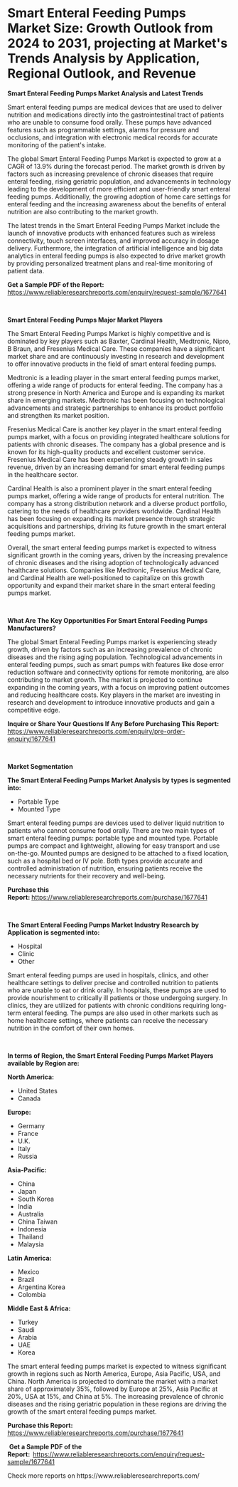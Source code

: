 <p><h1>Smart Enteral Feeding Pumps Market Size: Growth Outlook from 2024 to 2031, projecting at Market's Trends Analysis by Application, Regional Outlook, and Revenue</h1></p><p><strong>Smart Enteral Feeding Pumps Market Analysis and Latest Trends</strong></p>
<p><p>Smart enteral feeding pumps are medical devices that are used to deliver nutrition and medications directly into the gastrointestinal tract of patients who are unable to consume food orally. These pumps have advanced features such as programmable settings, alarms for pressure and occlusions, and integration with electronic medical records for accurate monitoring of the patient's intake. </p><p>The global Smart Enteral Feeding Pumps Market is expected to grow at a CAGR of 13.9% during the forecast period. The market growth is driven by factors such as increasing prevalence of chronic diseases that require enteral feeding, rising geriatric population, and advancements in technology leading to the development of more efficient and user-friendly smart enteral feeding pumps. Additionally, the growing adoption of home care settings for enteral feeding and the increasing awareness about the benefits of enteral nutrition are also contributing to the market growth.</p><p>The latest trends in the Smart Enteral Feeding Pumps Market include the launch of innovative products with enhanced features such as wireless connectivity, touch screen interfaces, and improved accuracy in dosage delivery. Furthermore, the integration of artificial intelligence and big data analytics in enteral feeding pumps is also expected to drive market growth by providing personalized treatment plans and real-time monitoring of patient data.</p></p>
<p><strong>Get a Sample PDF of the Report:&nbsp;</strong> <a href="https://www.reliableresearchreports.com/enquiry/request-sample/1677641">https://www.reliableresearchreports.com/enquiry/request-sample/1677641</a></p>
<p>&nbsp;</p>
<p><strong>Smart Enteral Feeding Pumps Major Market Players</strong></p>
<p><p>The Smart Enteral Feeding Pumps Market is highly competitive and is dominated by key players such as Baxter, Cardinal Health, Medtronic, Nipro, B Braun, and Fresenius Medical Care. These companies have a significant market share and are continuously investing in research and development to offer innovative products in the field of smart enteral feeding pumps.</p><p>Medtronic is a leading player in the smart enteral feeding pumps market, offering a wide range of products for enteral feeding. The company has a strong presence in North America and Europe and is expanding its market share in emerging markets. Medtronic has been focusing on technological advancements and strategic partnerships to enhance its product portfolio and strengthen its market position.</p><p>Fresenius Medical Care is another key player in the smart enteral feeding pumps market, with a focus on providing integrated healthcare solutions for patients with chronic diseases. The company has a global presence and is known for its high-quality products and excellent customer service. Fresenius Medical Care has been experiencing steady growth in sales revenue, driven by an increasing demand for smart enteral feeding pumps in the healthcare sector.</p><p>Cardinal Health is also a prominent player in the smart enteral feeding pumps market, offering a wide range of products for enteral nutrition. The company has a strong distribution network and a diverse product portfolio, catering to the needs of healthcare providers worldwide. Cardinal Health has been focusing on expanding its market presence through strategic acquisitions and partnerships, driving its future growth in the smart enteral feeding pumps market.</p><p>Overall, the smart enteral feeding pumps market is expected to witness significant growth in the coming years, driven by the increasing prevalence of chronic diseases and the rising adoption of technologically advanced healthcare solutions. Companies like Medtronic, Fresenius Medical Care, and Cardinal Health are well-positioned to capitalize on this growth opportunity and expand their market share in the smart enteral feeding pumps market.</p></p>
<p>&nbsp;</p>
<p><strong>What Are The Key Opportunities For Smart Enteral Feeding Pumps Manufacturers?</strong></p>
<p><p>The global Smart Enteral Feeding Pumps market is experiencing steady growth, driven by factors such as an increasing prevalence of chronic diseases and the rising aging population. Technological advancements in enteral feeding pumps, such as smart pumps with features like dose error reduction software and connectivity options for remote monitoring, are also contributing to market growth. The market is projected to continue expanding in the coming years, with a focus on improving patient outcomes and reducing healthcare costs. Key players in the market are investing in research and development to introduce innovative products and gain a competitive edge.</p></p>
<p><strong>Inquire or Share Your Questions If Any Before Purchasing This Report:</strong> <a href="https://www.reliableresearchreports.com/enquiry/pre-order-enquiry/1677641">https://www.reliableresearchreports.com/enquiry/pre-order-enquiry/1677641</a></p>
<p>&nbsp;</p>
<p><strong>Market Segmentation</strong></p>
<p><strong>The Smart Enteral Feeding Pumps Market Analysis by types is segmented into:</strong></p>
<p><ul><li>Portable Type</li><li>Mounted Type</li></ul></p>
<p><p>Smart enteral feeding pumps are devices used to deliver liquid nutrition to patients who cannot consume food orally. There are two main types of smart enteral feeding pumps: portable type and mounted type. Portable pumps are compact and lightweight, allowing for easy transport and use on-the-go. Mounted pumps are designed to be attached to a fixed location, such as a hospital bed or IV pole. Both types provide accurate and controlled administration of nutrition, ensuring patients receive the necessary nutrients for their recovery and well-being.</p></p>
<p><strong>Purchase this Report:&nbsp;</strong><a href="https://www.reliableresearchreports.com/purchase/1677641">https://www.reliableresearchreports.com/purchase/1677641</a></p>
<p>&nbsp;</p>
<p><strong>The Smart Enteral Feeding Pumps Market Industry Research by Application is segmented into:</strong></p>
<p><ul><li>Hospital</li><li>Clinic</li><li>Other</li></ul></p>
<p><p>Smart enteral feeding pumps are used in hospitals, clinics, and other healthcare settings to deliver precise and controlled nutrition to patients who are unable to eat or drink orally. In hospitals, these pumps are used to provide nourishment to critically ill patients or those undergoing surgery. In clinics, they are utilized for patients with chronic conditions requiring long-term enteral feeding. The pumps are also used in other markets such as home healthcare settings, where patients can receive the necessary nutrition in the comfort of their own homes.</p></p>
<p>&nbsp;</p>
<p><strong>In terms of Region, the Smart Enteral Feeding Pumps Market Players available by Region are:</strong></p>
<p>
    <p> <strong> North America: </strong>
        <ul>
            <li>United States</li>
            <li>Canada</li>
        </ul>
        </p> 
    <p> <strong> Europe: </strong>
        <ul>
            <li>Germany</li>
            <li>France</li>
            <li>U.K.</li>
            <li>Italy</li>
            <li>Russia</li>
        </ul>
        </p> 
    <p> <strong> Asia-Pacific: </strong>
        <ul>
            <li>China</li>
            <li>Japan</li>
            <li>South Korea</li>
            <li>India</li>
            <li>Australia</li>
            <li>China Taiwan</li>
            <li>Indonesia</li>
            <li>Thailand</li>
            <li>Malaysia</li>
        </ul>
        </p> 
    <p> <strong> Latin America: </strong>
        <ul>
            <li>Mexico</li>
            <li>Brazil</li>
            <li>Argentina Korea</li>
            <li>Colombia</li>
        </ul>
        </p> 
    <p> <strong> Middle East & Africa: </strong>
        <ul>
            <li>Turkey</li>
            <li>Saudi</li>
            <li>Arabia</li>
            <li>UAE</li>
            <li>Korea</li>
        </ul>
    </p>
    </p>
<p><p>The smart enteral feeding pumps market is expected to witness significant growth in regions such as North America, Europe, Asia Pacific, USA, and China. North America is projected to dominate the market with a market share of approximately 35%, followed by Europe at 25%, Asia Pacific at 20%, USA at 15%, and China at 5%. The increasing prevalence of chronic diseases and the rising geriatric population in these regions are driving the growth of the smart enteral feeding pumps market.</p></p>
<p><strong>Purchase this Report: </strong><a href="https://www.reliableresearchreports.com/purchase/1677641">https://www.reliableresearchreports.com/purchase/1677641</a></p>
<p>&nbsp;<strong>Get a Sample PDF of the Report:&nbsp;&nbsp;</strong><a href="https://www.reliableresearchreports.com/enquiry/request-sample/1677641">https://www.reliableresearchreports.com/enquiry/request-sample/1677641</a></p>
<p><strong></strong></p>
<p>Check more reports on https://www.reliableresearchreports.com/</p>